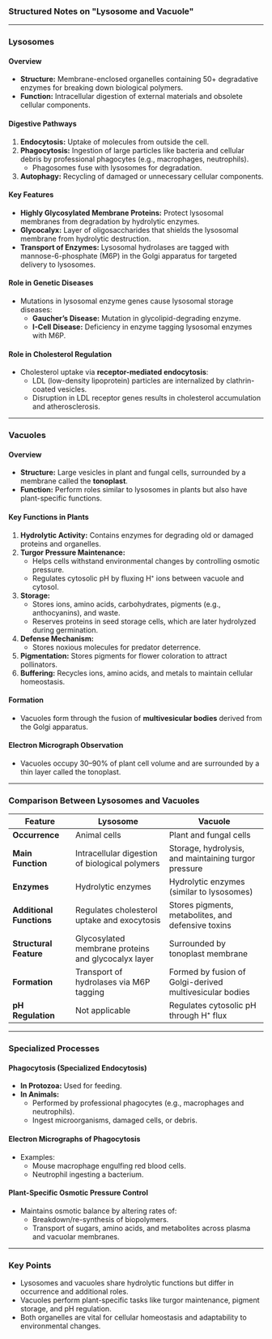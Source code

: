 ### Structured Notes on "Lysosome and Vacuole"

---

### **Lysosomes**

#### **Overview**

- **Structure:** Membrane-enclosed organelles containing 50+ degradative enzymes for breaking down biological polymers.
- **Function:** Intracellular digestion of external materials and obsolete cellular components.

#### **Digestive Pathways**

1. **Endocytosis:** Uptake of molecules from outside the cell.
2. **Phagocytosis:** Ingestion of large particles like bacteria and cellular debris by professional phagocytes (e.g., macrophages, neutrophils).
    - Phagosomes fuse with lysosomes for degradation.
3. **Autophagy:** Recycling of damaged or unnecessary cellular components.

#### **Key Features**

- **Highly Glycosylated Membrane Proteins:** Protect lysosomal membranes from degradation by hydrolytic enzymes.
- **Glycocalyx:** Layer of oligosaccharides that shields the lysosomal membrane from hydrolytic destruction.
- **Transport of Enzymes:** Lysosomal hydrolases are tagged with mannose-6-phosphate (M6P) in the Golgi apparatus for targeted delivery to lysosomes.

#### **Role in Genetic Diseases**

- Mutations in lysosomal enzyme genes cause lysosomal storage diseases:
    - **Gaucher’s Disease:** Mutation in glycolipid-degrading enzyme.
    - **I-Cell Disease:** Deficiency in enzyme tagging lysosomal enzymes with M6P.

#### **Role in Cholesterol Regulation**

- Cholesterol uptake via **receptor-mediated endocytosis**:
    - LDL (low-density lipoprotein) particles are internalized by clathrin-coated vesicles.
    - Disruption in LDL receptor genes results in cholesterol accumulation and atherosclerosis.

---

### **Vacuoles**

#### **Overview**

- **Structure:** Large vesicles in plant and fungal cells, surrounded by a membrane called the **tonoplast**.
- **Function:** Perform roles similar to lysosomes in plants but also have plant-specific functions.

#### **Key Functions in Plants**

1. **Hydrolytic Activity:** Contains enzymes for degrading old or damaged proteins and organelles.
2. **Turgor Pressure Maintenance:**
    - Helps cells withstand environmental changes by controlling osmotic pressure.
    - Regulates cytosolic pH by fluxing H⁺ ions between vacuole and cytosol.
3. **Storage:**
    - Stores ions, amino acids, carbohydrates, pigments (e.g., anthocyanins), and waste.
    - Reserves proteins in seed storage cells, which are later hydrolyzed during germination.
4. **Defense Mechanism:**
    - Stores noxious molecules for predator deterrence.
5. **Pigmentation:** Stores pigments for flower coloration to attract pollinators.
6. **Buffering:** Recycles ions, amino acids, and metals to maintain cellular homeostasis.

#### **Formation**

- Vacuoles form through the fusion of **multivesicular bodies** derived from the Golgi apparatus.

#### **Electron Micrograph Observation**

- Vacuoles occupy 30–90% of plant cell volume and are surrounded by a thin layer called the tonoplast.

---

### **Comparison Between Lysosomes and Vacuoles**

|**Feature**|**Lysosome**|**Vacuole**|
|---|---|---|
|**Occurrence**|Animal cells|Plant and fungal cells|
|**Main Function**|Intracellular digestion of biological polymers|Storage, hydrolysis, and maintaining turgor pressure|
|**Enzymes**|Hydrolytic enzymes|Hydrolytic enzymes (similar to lysosomes)|
|**Additional Functions**|Regulates cholesterol uptake and exocytosis|Stores pigments, metabolites, and defensive toxins|
|**Structural Feature**|Glycosylated membrane proteins and glycocalyx layer|Surrounded by tonoplast membrane|
|**Formation**|Transport of hydrolases via M6P tagging|Formed by fusion of Golgi-derived multivesicular bodies|
|**pH Regulation**|Not applicable|Regulates cytosolic pH through H⁺ flux|

---

### **Specialized Processes**

#### **Phagocytosis (Specialized Endocytosis)**

- **In Protozoa:** Used for feeding.
- **In Animals:**
    - Performed by professional phagocytes (e.g., macrophages and neutrophils).
    - Ingest microorganisms, damaged cells, or debris.

#### **Electron Micrographs of Phagocytosis**

- Examples:
    - Mouse macrophage engulfing red blood cells.
    - Neutrophil ingesting a bacterium.

#### **Plant-Specific Osmotic Pressure Control**

- Maintains osmotic balance by altering rates of:
    - Breakdown/re-synthesis of biopolymers.
    - Transport of sugars, amino acids, and metabolites across plasma and vacuolar membranes.

---

### **Key Points**

- Lysosomes and vacuoles share hydrolytic functions but differ in occurrence and additional roles.
- Vacuoles perform plant-specific tasks like turgor maintenance, pigment storage, and pH regulation.
- Both organelles are vital for cellular homeostasis and adaptability to environmental changes.